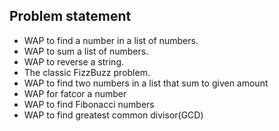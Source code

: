 ## Problem statement

- WAP to find a number in a list of numbers.
- WAP to sum a list of numbers.
- WAP to reverse a string.
- The classic FizzBuzz problem.
- WAP to find two numbers in a list that sum to given amount
- WAP for fatcor a number
- WAP to find Fibonacci numbers
- WAP to find greatest common divisor(GCD)
